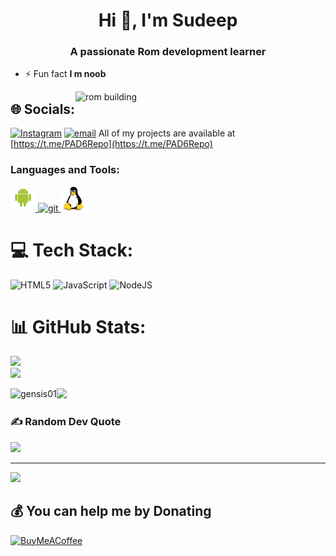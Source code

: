 <h1 align="center">Hi 👋, I'm Sudeep</h1>
<h3 align="center">A passionate Rom development learner</h3>

- ⚡ Fun fact **I m noob**


<img align="right" width="400" alt="rom building" src="https://user-images.githubusercontent.com/55389276/140866485-8fb1c876-9a8f-4d6a-98dc-08c4981eaf70.gif">


## 🌐 Socials:
[![Instagram](https://img.shields.io/badge/Instagram-%23E4405F.svg?logo=Instagram&logoColor=white)](https://instagram.com/d4rk_911) [![email](https://img.shields.io/badge/Email-D14836?logo=gmail&logoColor=white)](mailto:sudeepyadav7272@gmail.com) 
All of my projects are available at [https://t.me/PAD6Repo](https://t.me/PAD6Repo)
<h3 align="left">Languages and Tools:</h3>
<p align="left"> <a href="https://developer.android.com" target="_blank" rel="noreferrer"> <img src="https://raw.githubusercontent.com/devicons/devicon/master/icons/android/android-original-wordmark.svg" alt="android" width="40" height="40"/> </a> <a href="https://git-scm.com/" target="_blank" rel="noreferrer"> <img src="https://www.vectorlogo.zone/logos/git-scm/git-scm-icon.svg" alt="git" width="40" height="40"/> </a> <a href="https://www.linux.org/" target="_blank" rel="noreferrer"> <img src="https://raw.githubusercontent.com/devicons/devicon/master/icons/linux/linux-original.svg" alt="linux" width="40" height="40"/> </a> </p>

# 💻 Tech Stack:
![HTML5](https://img.shields.io/badge/html5-%23E34F26.svg?style=for-the-badge&logo=html5&logoColor=white) ![JavaScript](https://img.shields.io/badge/javascript-%23323330.svg?style=for-the-badge&logo=javascript&logoColor=%23F7DF1E) ![NodeJS](https://img.shields.io/badge/node.js-6DA55F?style=for-the-badge&logo=node.js&logoColor=white)
# 📊 GitHub Stats:
![](https://github-readme-stats.vercel.app/api?username=gensis01&theme=dark&hide_border=false&include_all_commits=true&count_private=true)<br/>
![](https://nirzak-streak-stats.vercel.app/?user=gensis01&theme=dark&hide_border=false)<br/>
<p><img align="left" src="https://github-readme-stats.vercel.app/api/top-langs?username=gensis01&show_icons=true&locale=en&layout=compact" alt="gensis01" /></p>

![](username=gensis01&theme=dark&hide_border=false&include_all_commits=true&count_private=true&layout=compact)

### ✍️ Random Dev Quote
![](https://quotes-github-readme.vercel.app/api?type=horizontal&theme=radical)

---
[![](https://visitcount.itsvg.in/api?id=gensis01&icon=0&color=0)](https://visitcount.itsvg.in)


  ## 💰 You can help me by Donating
  [![BuyMeACoffee](https://img.shields.io/badge/Buy%20Me%20a%20Coffee-ffdd00?style=for-the-badge&logo=buy-me-a-coffee&logoColor=black)](https://buymeacoffee.com/Mufasa01) 

  
<!-- Proudly created with GPRM ( https://gprm.itsvg.in ) -->
